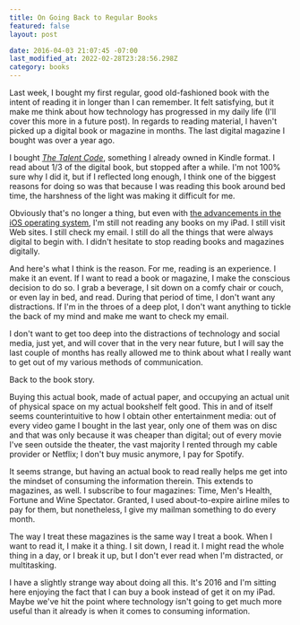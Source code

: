 ```yaml
---
title: On Going Back to Regular Books
featured: false
layout: post

date: 2016-04-03 21:07:45 -07:00
last_modified_at: 2022-02-28T23:28:56.298Z
category: books
---
```


Last week, I bought my first regular, good old-fashioned book with the intent of reading it in longer than I can remember. It felt satisfying, but it make me think about how technology has progressed in my daily life (I'll cover this more in a future post). In regards to reading material, I haven't picked up a digital book or magazine in months. The last digital magazine I bought was over a year ago.

I bought _[The Talent Code](http://amzn.to/224oUvv)_, something I already owned in Kindle format. I read about 1/3 of the digital book, but stopped after a while. I'm not 100% sure why I did it, but if I reflected long enough, I think one of the biggest reasons for doing so was that because I was reading this book around bed time, the harshness of the light was making it difficult for me.

Obviously that's no longer a thing, but even with [the advancements in the iOS operating system](http://www.cnet.com/how-to/how-to-enable-night-shift-in-ios-9-3/), I'm still not reading any books on my iPad. I still visit Web sites. I still check my email. I still do all the things that were always digital to begin with. I didn't hesitate to stop reading books and magazines digitally.

And here's what I think is the reason. For me, reading is an experience. I make it an event. If I want to read a book or magazine, I make the conscious decision to do so. I grab a beverage, I sit down on a comfy chair or couch, or even lay in bed, and read. During that period of time, I don't want any distractions. If I'm in the throes of a deep plot, I don't want anything to tickle the back of my mind and make me want to check my email.

I don't want to get too deep into the distractions of technology and social media, just yet, and will cover that in the very near future, but I will say the last couple of months has really allowed me to think about what I really want to get out of my various methods of communication.

Back to the book story.

Buying this actual book, made of actual paper, and occupying an actual unit of physical space on my actual bookshelf felt good. This in and of itself seems counterintuitive to how I obtain other entertainment media: out of every video game I bought in the last year, only one of them was on disc and that was only because it was cheaper than digital; out of every movie I've seen outside the theater, the vast majority I rented through my cable provider or Netflix; I don't buy music anymore, I pay for Spotify.

It seems strange, but having an actual book to read really helps me get into the mindset of consuming the information therein. This extends to magazines, as well. I subscribe to four magazines: Time, Men's Health, Fortune and Wine Spectator. Granted, I used about-to-expire airline miles to pay for them, but nonetheless, I give my mailman something to do every month.

The way I treat these magazines is the same way I treat a book. When I want to read it, I make it a thing. I sit down, I read it. I might read the whole thing in a day, or I break it up, but I don't ever read when I'm distracted, or multitasking.

I have a slightly strange way about doing all this. It's 2016 and I'm sitting here enjoying the fact that I can buy a book instead of get it on my iPad. Maybe we've hit the point where technology isn't going to get much more useful than it already is when it comes to consuming information.


